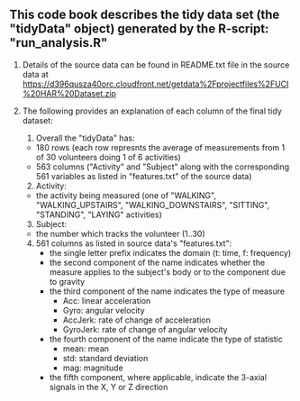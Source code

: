 ## This code book describes the tidy data set (the "tidyData" object) generated by the R-script: "run_analysis.R"

1. Details of the source data can be found in README.txt file in the source data at 
https://d396qusza40orc.cloudfront.net/getdata%2Fprojectfiles%2FUCI%20HAR%20Dataset.zip

2. The following provides an explanation of each column of the final tidy dataset:
   1. Overall the "tidyData" has:
     * 180 rows (each row represnts the average of measurements from 1 of 30 volunteers doing 1 of 6 activities) 
     * 563 columns ("Activity" and "Subject" along with the corresponding 561 variables as listed in "features.txt" of the source data)
   2. Activity:
     * the activity being measured (one of "WALKING", "WALKING_UPSTAIRS", "WALKING_DOWNSTAIRS", "SITTING", "STANDING", "LAYING" activities)
   3. Subject:
     * the number which tracks the volunteer (1..30)
   4. 561 columns as listed in source data's "features.txt":
      - the single letter prefix indicates the domain (t: time, f: frequency)
      - the second component of the name indicates whether the measure applies to the subject's body or to the component due to gravity
      - the third component of the name indicates the type of measure
        * Acc: linear acceleration
        * Gyro: angular velocity
        * AccJerk: rate of change of acceleration
        * GyroJerk: rate of change of angular velocity
      - the fourth component of the name indicate the type of statistic
        * mean: mean
        * std: standard deviation
        * mag: magnitude
      - the fifth component, where applicable, indicate the 3-axial signals in the X, Y or Z direction

